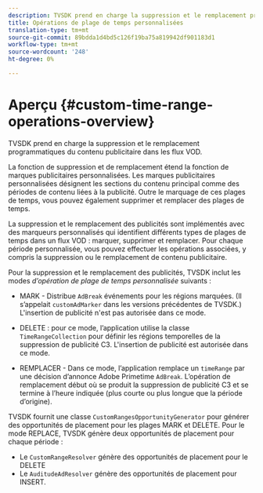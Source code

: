 ```yaml
---
description: TVSDK prend en charge la suppression et le remplacement programmatiques du contenu publicitaire dans les flux VOD.
title: Opérations de plage de temps personnalisées
translation-type: tm+mt
source-git-commit: 89bdda1d4bd5c126f19ba75a819942df901183d1
workflow-type: tm+mt
source-wordcount: '248'
ht-degree: 0%

---
```



# Aperçu {#custom-time-range-operations-overview}

TVSDK prend en charge la suppression et le remplacement programmatiques du contenu publicitaire dans les flux VOD.

La fonction de suppression et de remplacement étend la fonction de marques publicitaires personnalisées. Les marques publicitaires personnalisées désignent les sections du contenu principal comme des périodes de contenu liées à la publicité. Outre le marquage de ces plages de temps, vous pouvez également supprimer et remplacer des plages de temps.

<!--<a id="section_D3FE668CAF764DCC912373D5410C932C"></a>-->

La suppression et le remplacement des publicités sont implémentés avec des marqueurs personnalisés qui identifient différents types de plages de temps dans un flux VOD : marquer, supprimer et remplacer. Pour chaque période personnalisée, vous pouvez effectuer les opérations associées, y compris la suppression ou le remplacement de contenu publicitaire.

Pour la suppression et le remplacement des publicités, TVSDK inclut les modes *d’opération de plage de temps personnalisée* suivants :

* MARK - Distribue `AdBreak` événements pour les régions marquées. (Il s’appelait `customAdMarker` dans les versions précédentes de TVSDK.) L&#39;insertion de publicité n&#39;est pas autorisée dans ce mode.

* DELETE : pour ce mode, l’application utilise la classe `TimeRangeCollection` pour définir les régions temporelles de la suppression de publicité C3. L&#39;insertion de publicité est autorisée dans ce mode.
* REMPLACER - Dans ce mode, l’application remplace un `timeRange` par une décision d’annonce Adobe Primetime `AdBreak`. L’opération de remplacement début où se produit la suppression de publicité C3 et se termine à l’heure indiquée (plus courte ou plus longue que la période d’origine).

TVSDK fournit une classe `CustomRangesOpportunityGenerator` pour générer des opportunités de placement pour les plages MARK et DELETE. Pour le mode REPLACE, TVSDK génère deux opportunités de placement pour chaque période :

* Le `CustomRangeResolver` génère des opportunités de placement pour le DELETE
* Le `AuditudeAdResolver` génère des opportunités de placement pour INSERT.